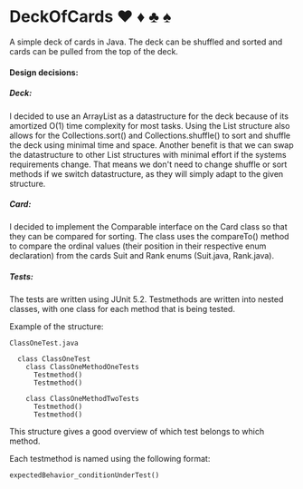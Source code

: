 # DeckOfCards :hearts: :diamonds: :clubs: :spades:

A simple deck of cards in Java.
The deck can be shuffled and sorted and
cards can be pulled from the top of the deck.

#### Design decisions:
##### Deck:
  I decided to use an ArrayList as a datastructure for
  the deck because of its amortized O(1) time complexity
  for most tasks.
  Using the List structure also allows
  for the Collections.sort() and Collections.shuffle() 
  to sort and shuffle the deck using minimal time and space.
  Another benefit is that we can swap the datastructure to
  other List structures with minimal effort if the systems
  requirements change. That means we don't need to change
  shuffle or sort methods if we switch datastructure, 
  as they will simply adapt to the given structure.
  
##### Card:
  I decided to implement the Comparable interface on the Card class
  so that they can be compared for sorting. The class uses the compareTo()
  method to compare the ordinal values (their position in their respective enum declaration) from the cards Suit and Rank enums 
  (Suit.java, Rank.java). 
  
##### Tests:
  The tests are written using JUnit 5.2.
  Testmethods are written into nested classes, 
  with one class for each method that is being tested.
  
  Example of the structure:
```
ClassOneTest.java

  class ClassOneTest
    class ClassOneMethodOneTests
      Testmethod()
      Testmethod()
        
    class ClassOneMethodTwoTests
      Testmethod()
      Testmethod()
```
This structure gives a good overview of which test belongs to which method. 

Each testmethod is named using the following format:
```
expectedBehavior_conditionUnderTest()
```
